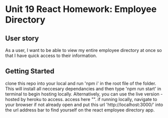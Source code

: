 # Unit 19 React Homework: Employee Directory

## User story

As a user, I want to be able to view my entire employee directory at once so that I have quick access to their information.

## Getting Started

clone this repo into your local and run 'npm i' in the root file of the folder. 
This will install all neccesary dependancies and then type 'npm run start' in terminal to begin hosting locally.
Alternatively, you can use the live version - hosted by heroku to access. access here "". if running locally, navigate to your browser if not already open and put this url 'http://localhost:3000/' into the url address bar to find yourself on the react employee directory app. 
